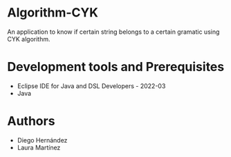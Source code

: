 # Algorithm-CYK
An application to know if certain string belongs to a certain gramatic using CYK algorithm.

# Development tools and Prerequisites
- Eclipse IDE for Java and DSL Developers - 2022-03
- Java

# Authors
- Diego Hernández
- Laura Martínez
